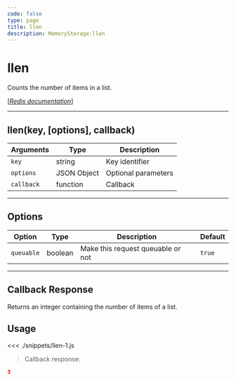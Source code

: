 ```yaml
---
code: false
type: page
title: llen
description: MemoryStorage:llen
---
```


# llen

Counts the number of items in a list.

[[_Redis documentation_]](https://redis.io/commands/llen)

---

## llen(key, [options], callback)

| Arguments  | Type        | Description         |
| ---------- | ----------- | ------------------- |
| `key`      | string      | Key identifier      |
| `options`  | JSON Object | Optional parameters |
| `callback` | function    | Callback            |

---

## Options

| Option     | Type    | Description                       | Default |
| ---------- | ------- | --------------------------------- | ------- |
| `queuable` | boolean | Make this request queuable or not | `true`  |

---

## Callback Response

Returns an integer containing the number of items of a list.

## Usage

<<< ./snippets/llen-1.js

> Callback response:

```json
3
```
